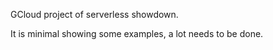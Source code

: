 GCloud project of serverless showdown.

It is minimal showing some examples, a lot needs to be done.


